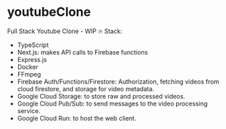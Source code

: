 # youtubeClone
Full Stack Youtube Clone - WIP 🔥
Stack:
- TypeScript
- Next.js: makes API calls to Firebase functions
- Express.js
- Docker
- FFmpeg
- Firebase Auth/Functions/Firestore: Authorization, fetching videos from cloud firestore, and storage for video metadata.
- Google Cloud Storage: to store raw and processed videos.
- Google Cloud Pub/Sub: to send messages to the video processing service.
- Google Cloud Run: to host the web client.

